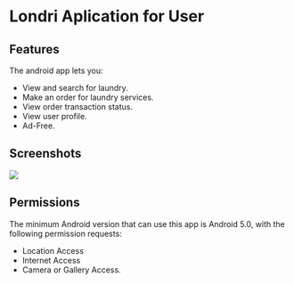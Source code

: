 # Londri Aplication for User

## Features

The android app lets you:

- View and search for laundry.
- Make an order for laundry services.
- View order transaction status.
- View user profile.
- Ad-Free.

## Screenshots

<img src="https://ik.imagekit.io/londri/UserApp.jpg" align="center">

## Permissions

The minimum Android version that can use this app is Android 5.0, with the following permission requests:

- Location Access
- Internet Access
- Camera or Gallery Access.
